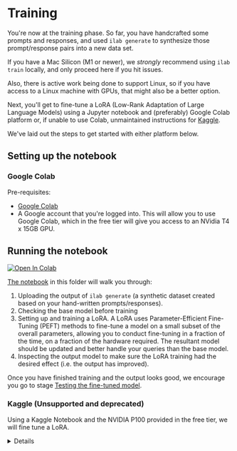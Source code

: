 # Training

You're now at the training phase. So far, you have handcrafted some prompts and
responses, and used `ilab generate` to synthesize those prompt/response pairs
into a new data set.

If you have a Mac Silicon (M1 or newer), we _strongly_ recommend using
`ilab train` locally, and only proceed here if you hit issues.

Also, there is active work being done to support Linux, so if you have
access to a Linux machine with GPUs, that might also be a better option.

Next, you'll get to fine-tune a LoRA (Low-Rank Adaptation of Large Language
Models) using a Jupyter notebook and (preferably) Google Colab platform or, if
unable to use Colab, unmaintained instructions for
[Kaggle](https://www.kaggle.com).

We've laid out the steps to get started with either platform below.

## Setting up the notebook

### Google Colab

Pre-requisites:

* [Google Colab](https://research.google.com/colaboratory/faq.html)
* A Google account that you're logged into. This will allow you to use Google Colab, which in the free tier will give you access to an NVidia T4 x 15GB GPU.

## Running the notebook

<a target="_blank" href="https://colab.research.google.com/github/instructlab/instructlab/blob/main/notebooks/Training_a_LoRA_With_Instruct_Lab.ipynb">
  <img src="https://colab.research.google.com/assets/colab-badge.svg" alt="Open In Colab"/>
</a>

[The notebook](./Training_a_LoRA_With_Instruct_Lab.ipynb) in this folder will walk you through:

1. Uploading the output of `ilab generate` (a synthetic dataset created based on your hand-written prompts/responses).
2. Checking the base model before training
3. Setting up and training a LoRA. A LoRA uses Parameter-Efficient Fine-Tuning (PEFT) methods to fine-tune a model on a small subset of the overall parameters, allowing you to conduct fine-tuning in a fraction of the time, on a fraction of the hardware required. The resultant model should be updated and better handle your queries than the base model.
4. Inspecting the output model to make sure the LoRA training had the desired effect (i.e. the output has improved).

Once you have finished training and the output looks good, we encourage you go to stage [Testing the fine-tuned model](../README.md#-test-the-newly-trained-model).

### Kaggle (Unsupported and deprecated)

Using a Kaggle Notebook and the NVIDIA P100 provided in the free tier, we will fine tune a LoRA.

<details>

#### Pre-requisites

1. You'll need a Kaggle account, which you can create by visiting [Kaggle's Sign-up Page](https://www.kaggle.com/account/login?phase=startRegisterTab&returnUrl=%2F).
1. To use Kaggle's accelerators, you'll have to verify your account with a phone number. Visit the [account settings page](https://www.kaggle.com/settings) and select "Phone Verification".

#### Uploading the notebook

Once you have Kaggle properly configured, you can then run this notebook by following this process:

1. At the top-left of the Kaggle page, click the "Create" button

![create-notebook](images/kaggle/create.png)

2. Then, select "Notebook" from the Dropdown menu.

![create-new-notebook](images/kaggle/create-new-nb.png)

3. This will create a new notebook with some example data inside of it already. From here, select "File" at the top left corner.

![new-notebook-file-click](images/kaggle/file-click.png)

4. Then, select "Import notebook". This will prompt you to upload a file from a local disk (you can also use GitHub).

![import-new-notebook](images/kaggle/import-nb.png)

5. With the notebook uploaded, we'll then need to click the three vertical dots on the top right to open the accelerator options.

![select-an-accelerator](images/kaggle/select-accelerator.png)

6. Then select the **P100 GPU Accelerator**. The other accelerator options will not work (yet).

![selecting-the-p100-gpu](images/kaggle/select-accelerator-p100.png)

7. Finally, make sure to click "Restart & Clear Cell Outputs" before you run. **_KAGGLE WILL NOT LET YOU RUN NOTEBOOKS OVER 1 MEGABYTE IN SIZE_**

![restart-and-clear-cell-outputs](images/kaggle/clear-outputs.png)

</details>
